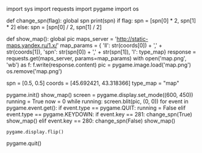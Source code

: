 import sys
import requests
import pygame
import os


def change_spn(flag):
    global spn
    print(spn)
    if flag:
        spn = [spn[0] * 2, spn[1] * 2]
    else:
        spn = [spn[0] / 2, spn[1] / 2]


def show_map():
    global pic
    maps_server = 'http://static-maps.yandex.ru/1.x/'
    map_params = {
        'll': str(coords[0]) + ',' + str(coords[1]),
        'spn': str(spn[0]) + ',' + str(spn[1]),
        'l': type_map}
    response = requests.get(maps_server, params=map_params)
    with open('map.png', 'wb') as f:
        f.write(response.content)
    pic = pygame.image.load('map.png')
    os.remove('map.png')


spn = [0.5, 0.5]
coords = [45.692421, 43.318366]
type_map = "map"

pygame.init()
show_map()
screen = pygame.display.set_mode((600, 450))
running = True
now = 0
while running:
    screen.blit(pic, (0, 0))
    for event in pygame.event.get():
        if event.type == pygame.QUIT:
            running = False
        elif event.type == pygame.KEYDOWN:
            if event.key == 281:
                change_spn(True)
                show_map()
            elif event.key == 280:
                change_spn(False)
                show_map()

    pygame.display.flip()
pygame.quit()
